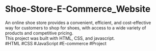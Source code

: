 # Shoe-Store-E-Commerce_Website
An online shoe store provides a convenient, efficient, and cost-effective way for customers to shop for shoes, with access to a wide variety of products and competitive pricing.
<br>
This project was built with HTML, CSS, and javascript.
<br>
#HTML #CSS #JavaScript #E-commerce #Project

